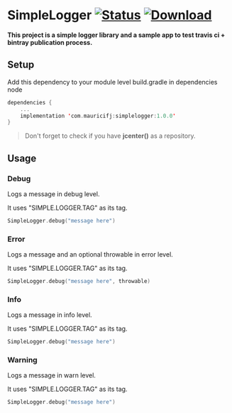 # SimpleLogger [![Status](https://travis-ci.com/Mauricifj/simplelogger.svg?branch=master)](https://travis-ci.com/Mauricifj/simplelogger) [ ![Download](https://api.bintray.com/packages/mauricifj/simplelogger/simplelogger/images/download.svg) ](https://bintray.com/mauricifj/simplelogger/simplelogger/_latestVersion)

**This project is a simple logger library and a sample app to test travis ci + bintray publication process.**


## Setup

Add this dependency to your module level build.gradle in dependencies node

```kotlin
dependencies {
    ...
    implementation 'com.mauricifj:simplelogger:1.0.0'
}
```

> Don't forget to check if you have **jcenter()** as a repository.

## Usage

### Debug

Logs a message in debug level.

It uses "SIMPLE.LOGGER.TAG" as its tag.

````kotlin
SimpleLogger.debug("message here")
````

### Error

Logs a message and an optional throwable in error level.

It uses "SIMPLE.LOGGER.TAG" as its tag.

````kotlin
SimpleLogger.debug("message here", throwable)
````

### Info

Logs a message in info level.

It uses "SIMPLE.LOGGER.TAG" as its tag.

````kotlin
SimpleLogger.debug("message here")
````

### Warning

Logs a message in warn level.

It uses "SIMPLE.LOGGER.TAG" as its tag.

````kotlin
SimpleLogger.debug("message here")
````
